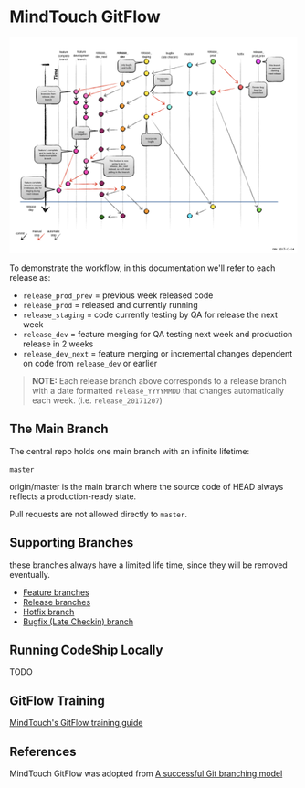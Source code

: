 MindTouch GitFlow
=================

![MindTouch GitFlow](assets/mindtouch-gitflow-model.001.png)

To demonstrate the workflow, in this documentation we'll refer to each release as:

* `release_prod_prev` = previous week released code
* `release_prod` = released and currently running
* `release_staging` = code currently testing by QA for release the next week
* `release_dev` = feature merging for QA testing next week and production release in 2 weeks
* `release_dev_next` = feature merging or incremental changes dependent on code from `release_dev` or earlier

> **NOTE:**
> Each release branch above corresponds to a release branch with a date formatted `release_YYYYMMDD` that changes automatically each week. (i.e. `release_20171207`)

## The Main Branch

The central repo holds one main branch with an infinite lifetime:

`master`

origin/master is the main branch where the source code of HEAD always reflects a production-ready state.

Pull requests are not allowed directly to `master`.

## Supporting Branches

these branches always have a limited life time, since they will be removed eventually.

- [Feature branches](FeatureBranches.md)
- [Release branches](ReleaseBranches.md)
- [Hotfix branch](BugBranches.md#hotfix-branch)
- [Bugfix (Late Checkin) branch](BugBranches.md#bugfix-branch)

## Running CodeShip Locally

TODO

## GitFlow Training

[MindTouch's GitFlow training guide](GitFlowTraining.md)

## References

MindTouch GitFlow was adopted from [A successful Git branching model](http://nvie.com/posts/a-successful-git-branching-model/)